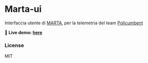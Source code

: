 # Marta-ui

Interfaccia utente di [MARTA](https://github.com/policumbent/marta), per la telemetria del team [Policumbent](http://www.policumbent.it/)

**:rocket: Live demo: [here](https://policumbent.github.io/marta-ui/)**

### License

MIT
